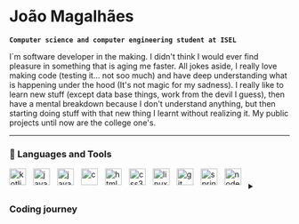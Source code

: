 # João Magalhães

**`Computer science and computer engineering student at ISEL`**

I´m software developer in the making. I didn't think I would ever find pleasure in something that is aging me faster. All jokes aside, I really  love making code (testing it... not soo much) and have deep understanding what is happening under the hood (It's not magic for my sadness). I really like to learn new stuff (except data base things, work from the devil I guess), then have a mental breakdown because I don't understand anything, but then starting doing stuff with that new thing I learnt without realizing it.
My public projects until now are the college one's.

<hr />

### :toolbox: Languages and Tools

<img align="left" alt="kotlin" width="30px" style="padding-right:10px;" src="https://cdn.jsdelivr.net/gh/devicons/devicon/icons/kotlin/kotlin-original.svg"></img>
<img align="left" alt="javascript" width="30px" style="padding-right:10px;" src="https://cdn.jsdelivr.net/gh/devicons/devicon/icons/javascript/javascript-original.svg"></img>
<img align="left" alt="java" width="30px" style="padding-right:10px;" src="https://cdn.jsdelivr.net/gh/devicons/devicon/icons/java/java-original.svg" />
<img align="left" alt="c" width="30px" style="padding-right:10px;" src="https://cdn.jsdelivr.net/gh/devicons/devicon/icons/c/c-original.svg"  />
<img align="left" alt="html5" width="30px" style="padding-right:10px;" src="https://cdn.jsdelivr.net/gh/devicons/devicon/icons/html5/html5-original.svg" />
<img align="left" alt="css3" width="30px" style="padding-right:10px;" src="https://cdn.jsdelivr.net/gh/devicons/devicon/icons/css3/css3-original.svg" />
<img align="left" alt="linux" width="30px" style="padding-right:10px;" src="https://cdn.jsdelivr.net/gh/devicons/devicon/icons/linux/linux-original.svg" />
<img align="left" alt="git" width="30px" style="padding-right:10px;" src="https://cdn.jsdelivr.net/gh/devicons/devicon/icons/git/git-original.svg" />
<img align="left" alt="spring" width="30px" style="padding-right:10px;" src="https://cdn.jsdelivr.net/gh/devicons/devicon/icons/spring/spring-original.svg" />
<img align="left" alt="nodejs" width="30px" style="padding-right:10px;" src="https://cdn.jsdelivr.net/gh/devicons/devicon/icons/nodejs/nodejs-original.svg" />

#

<details>
 <summary><h3> Coding journey </h3></summary>
 I started my coding journey at college. I did't know anything about coding. I knew it was just a bunch of colorful words that did magic. When I started coding I hated it, I didn't know how to express an idea in code, like how am I suppose to do a game with for, while, if... What really kept me going was the hardware part (what a crazy time that was). After some time, I started to enjoy coding because I begun to understand the basics and started to resolve problems that seemed impossible before.
 For the future I want to learn new languages like C++, Typescript, GO, Scala..., and improve my programming skills in general. 

